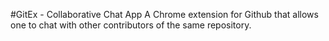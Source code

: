 #GitEx - Collaborative Chat App
A Chrome extension for Github that allows one to chat with other contributors of the same repository.
